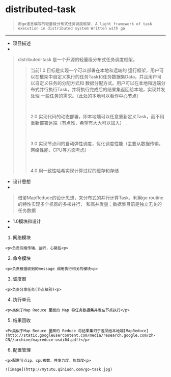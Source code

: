 distributed-task
================

> ` 用go语言编写的轻量级分布式任务调度框架. A light framework of task execution in distributed system Written with go `
> 

---

- 项目描述
-
> distributed-task 是一个开源的轻量级分布式任务调度框架，
> >
> > <p>当前1.0 目标是实现一个可以部署在本地和远端的
> > 运行框架，用户可以在框架中自定义执行的任务Task和任务数据集Data，并且用户可以自定义任务的分配方式和
> > 数据分配方式。用户可以在本地和远端分布式并行执行Task，并将执行完成后的结果集返回给本地，实现并发处理
> >一些任务的需求。（此处的本地可以看作中心节点）<p>
> ><br>
> ><p>2.0 实现代码的动态部署，即本地端可以任意重新定义Task，而不用重新部署远端（有点难，希望有大大可以加入）
> >.<p><br>
> > <p> 3.0 实现节点间的自动弹性调度，优化调度性能（主要从数据传输，网络性能，CPU等方面考虑）<p><br>
> > <P> 4.0 用一致性哈希实现计算过程的缓存和存储<P>
>  

	
- 设计思想
- 
> 借鉴MapReduce的设计思想，来分布式的并行计算Task，利用go routine 的特性实现多个机器的多核并行，
> 和高并发量；数据集目前是独立无关的任务数据

- 1.0模块和设计
-

  1. 网络模块

  	<p>负责网络传输，监听，心跳包<p>
  2. 命令模块
  
  	<p>负责根据收到的message 调用执行相关的模块<p>
  3. 调度器
  
  	<p>负责分发任务(节点级别)<p>
  4. 执行单元
  
  	<p>类似于Map Reduce 里面的 Map 将任务数据集并发在节点执行</p>
  5. 结果回收
  	
  	<P>类似于Map Reduce 里面的 Reduce 将结果集归于返回给本地端[MapReduce](http://static.googleusercontent.com/media/research.google.com/zh-CN//archive/mapreduce-osdi04.pdf)</p>
  6. 配置管理
  	
  	<p>配置节点ip，cpu核数，并发力度，负载度<p>
  	
  	![image](http://mytutu.qiniudn.com/go-task.jpg)
  
  
  












